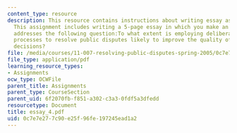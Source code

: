 ```yaml
---
content_type: resource
description: This resource contains instructions about writing essay assignment 4.
  This assignment includes writing a 5-page essay in which you make an argument that
  addresses the following question:To what extent is employing deliberative, consensus-based
  processes to resolve public disputes likely to improve the quality of our public
  decisions?
file: /media/courses/11-007-resolving-public-disputes-spring-2005/0c7e7e277c90e25f96fe197245ead1a2_essay_4.pdf
file_type: application/pdf
learning_resource_types:
- Assignments
ocw_type: OCWFile
parent_title: Assignments
parent_type: CourseSection
parent_uid: 6f2070fb-f851-a302-c3a3-0fdf5a3dfedd
resourcetype: Document
title: essay_4.pdf
uid: 0c7e7e27-7c90-e25f-96fe-197245ead1a2
---
```


